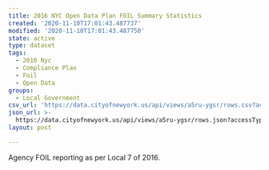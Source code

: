 ```yaml
---
title: 2016 NYC Open Data Plan FOIL Summary Statistics
created: '2020-11-10T17:01:43.487737'
modified: '2020-11-10T17:01:43.487750'
state: active
type: dataset
tags:
  - 2016 Nyc
  - Compliance Plan
  - Foil
  - Open Data
groups:
  - Local Government
csv_url: 'https://data.cityofnewyork.us/api/views/a5ru-ygsr/rows.csv?accessType=DOWNLOAD'
json_url: >-
  https://data.cityofnewyork.us/api/views/a5ru-ygsr/rows.json?accessType=DOWNLOAD
layout: post

---
```

Agency FOIL reporting as per Local 7 of 2016.
